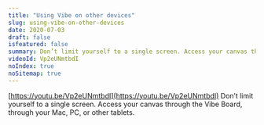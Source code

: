 ```yaml
---
title: "Using Vibe on other devices"
slug: using-vibe-on-other-devices
date: 2020-07-03
draft: false
isfeatured: false
summary: Don’t limit yourself to a single screen. Access your canvas through the Vibe Board, through your Mac, PC, or other tablets. 
videoId: Vp2eUNmtbdI
noIndex: true
noSitemap: true
---
```






[https://youtu.be/Vp2eUNmtbdI](https://youtu.be/Vp2eUNmtbdI)
Don’t limit yourself to a single screen. Access your canvas through the Vibe Board, through your Mac, PC, or other tablets.

